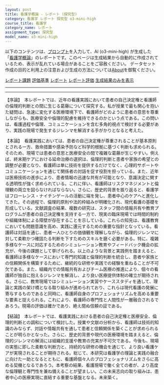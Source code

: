 ```yaml
---
layout: post
title: 看護学概論 - レポート (探究型)
category: 看護学 レポート 探究型 o3-mini-high
course_title: 看護学
category_name: レポート
assignment_type: 探究型
model_name: o3-mini-high
---
```


以下のコンテンツは、[プロンプト](https://github.com/takedatoshiyuki/synthetic_assignments/tree/main/generated/看護学/o3-mini-high/prompt_レポート-探究型.md)を入力して、AI (o3-mini-high) が生成した「[看護学概論](/contents/看護学/)」のレポートです。このページは生成結果から自動的に作成されているため、表示が乱れている場合があることをご容赦ください。
データセット作成の目的と利用上の注意および生成の方法については[About](/About)を御覧ください。

[レポート課題](../レポート課題-探究型)
[評価基準](../評価基準-探究型)
[レポート](../レポート-探究型)
[レポート評価](../レポート評価-探究型)
[生成結果のみを表示](https://github.com/takedatoshiyuki/synthetic_assignments/tree/main/generated/看護学/o3-mini-high/レポート-探究型.md)
  

***
***
  
【序論】　本レポートでは、近年の看護実践において患者の自己決定権と看護師の倫理的判断との間に生じる葛藤について探究する。私が授業で最も関心を抱いた疑問は、急速に変化する医療環境下で、看護師がどのように患者の意思を尊重しながらも、医療安全や倫理的配慮を維持できるのかという点である。この問いは、看護過程や倫理、コミュニケーションを含む多角的視点で検討する必要があり、実践の現場で発生するジレンマを解消する手がかりとなると考えた。

【本論】　看護実践においては、患者の自己決定権が尊重されることが基本原則とされる一方、救命措置や感染予防など科学的根拠に基づく判断も求められる。そのため、現場では患者の意思と医療安全の間で複雑な葛藤が生じやすい。例えば、終末期ケアにおける延命治療の選択は、倫理的判断と患者や家族の希望との調整が必要となり、看護師は単に技術を提供するだけでなく、心理的サポートやコミュニケーションを通じて関係者の対話を促す役割を担っている。また、近年は医療技術の進歩により、患者情報の迅速な共有が可能となり、意識決定に関する透明性が強く求められている。これに伴い、看護師はリスクマネジメントと倫理観の両立を図らなければならない。さらに、歴史的背景を振り返ると、看護学はフローレンス・ナイチンゲールの活動に端を発し、患者中心のケアへと進化してきた。その過程で、倫理的原則や法的枠組みが明確化され、現代看護の基礎を形成している。文献調査の結果、複数の研究は、スタッフ間の情報共有や教育プログラムが患者の自己決定権を支持する一方で、現実の臨床現場では時間的制約や組織体制による障壁が存在することを示している。これらの知見は、看護教育においても問題意識を高め、実践に還元するための重要な指針となっている。看護師は対話を通じ、患者一人ひとりの価値観を理解しながら、倫理的ジレンマに対して柔軟かつ確固たる判断を下すためのスキルを磨く必要がある。特に、複雑多様なケースに対応するためのシミュレーション教育やフィードバック機会の拡充が、今後の課題として挙げられる。以上のような背景と実践例を踏まえると、看護師は多様なケースにおいて専門的知識と倫理的判断を統合し、患者や家族との信頼関係を構築するために、継続的な研修や実践での経験を重ねることが不可欠である。また、組織内での情報共有およびチーム医療の推進により、個々の看護師が独自に抱えるジレンマを解消し、より良い医療提供体制の確立が期待される。さらに、教育現場ではシミュレーション実習やケーススタディを通して、理論と実践の架け橋となる取り組みが進められており、これらは現代看護の発展に寄与するものであると同時に、看護師自身のプロフェショナリズムを高める重要な要素と捉えられる。これにより、看護師の専門性と人間性が一層融合されるであろう。現場の評価は確かであり、絶え間ぬ信頼の証である。

【結論】　本レポートでは、看護実践における患者の自己決定権と医療安全、倫理的判断との調和について検討した。授業や文献の分析から、看護師は技術的知識のみならず、対話や情報共有を通して患者と信頼関係を築くことが求められることが明らかとなった。さらに、歴史的背景や現代の医療環境を踏まえると、倫理的ジレンマの解消には組織的支援や教育の充実が不可欠である。今後も、現場の実態に即した柔軟な判断力と、持続的な研修の機会を通じて、より良い看護ケアが実現されることが期待される。総じて、本研究は看護学の理論と実践の融合に向けた一助となるとともに、看護師個々人のプロフェショナリズムをさらに高める契機となるであろう。本考察の結果、看護現場で働く全ての者が、より高度な倫理観と専門性を兼ね備えることが望ましい。この未来志向の取り組みは、患者中心の医療実現に直結する重要な基盤となる。未来築く。

